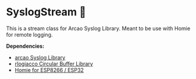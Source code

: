 # SyslogStream :construction:
This is a stream class for Arcao Syslog Library. Meant to be use with Homie for remote logging.

**Dependencies:**
* [arcao Syslog Library](https://github.com/arcao/Syslog.git#master)
* [rlogiacco Circular Buffer Library](https://github.com/rlogiacco/CircularBuffer.git#master)
* [Homie for ESP8266 / ESP32](https://github.com/homieiot/homie-esp8266#homie-for-esp8266--esp32)
